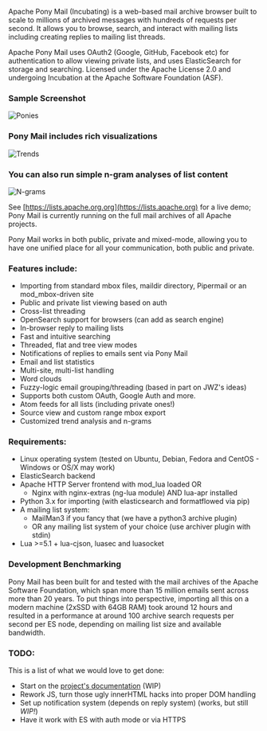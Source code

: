 Apache Pony Mail (Incubating) is a web-based mail archive browser
built to scale to millions of archived messages with hundreds of requests
per second.  It allows you to browse, search, and interact with mailing lists
including creating replies to mailing list threads.

Apache Pony Mail uses OAuth2 (Google, GitHub,
Facebook etc) for authentication to allow viewing private lists, and uses
ElasticSearch for storage and searching.  Licensed under the Apache License 2.0
and undergoing Incubation at the Apache Software Foundation (ASF).

### Sample Screenshot ###
![Ponies](images/demo.png)

### Pony Mail includes rich visualizations ###

![Trends](images/demo_trends.png)

### You can also run simple n-gram analyses of list content ###

![N-grams](images/demo_ngrams.png)

See [https://lists.apache.org.org](https://lists.apache.org) for a live demo;
Pony Mail is currently running on the full mail archives of all Apache projects.

Pony Mail works in both public, private and mixed-mode, allowing you
to have one unified place for all your communication, both public and
private.


### Features include: ###

* Importing from standard mbox files, maildir directory, Pipermail or an mod_mbox-driven site
* Public and private list viewing based on auth
* Cross-list threading
* OpenSearch support for browsers (can add as search engine)
* In-browser reply to mailing lists
* Fast and intuitive searching
* Threaded, flat and tree view modes
* Notifications of replies to emails sent via Pony Mail
* Email and list statistics
* Multi-site, multi-list handling
* Word clouds
* Fuzzy-logic email grouping/threading (based in part on JWZ's ideas)
* Supports both custom OAuth, Google Auth and more.
* Atom feeds for all lists (including private ones!)
* Source view and custom range mbox export
* Customized trend analysis and n-grams


### Requirements: ###

* Linux operating system (tested on Ubuntu, Debian, Fedora and CentOS - Windows or OS/X may work)
* ElasticSearch backend
* Apache HTTP Server frontend with mod_lua loaded OR
    * Nginx with nginx-extras (ng-lua module) AND lua-apr installed
* Python 3.x for importing (with elasticsearch and formatflowed via pip)
* A mailing list system:
    * MailMan3 if you fancy that (we have a python3 archive plugin)
    * OR any mailing list system of your choice (use archiver plugin with stdin)
* Lua >=5.1 + lua-cjson, luasec and luasocket



### Development Benchmarking ###
Pony Mail has been built for and tested with the mail archives of the Apache
Software Foundation, which span more than 15 million emails sent across more
than 20 years. To put things into perspective, importing all this on a modern
machine (2xSSD with 64GB RAM) took around 12 hours and resulted in a performance
at around 100 archive search requests per second per ES node, depending on mailing
list size and available bandwidth.

### TODO: ###
This is a list of what we would love to get done:

* Start on the [project's documentation](https://github.com/apache/incubator-ponymail-site) (WIP)
* Rework JS, turn those ugly innerHTML hacks into proper DOM handling
* Set up notification system (depends on reply system) (works, but still *WIP!*)
* Have it work with ES with auth mode or via HTTPS
